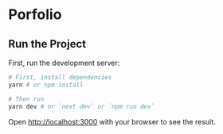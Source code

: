 # Porfolio

## Run the Project
First, run the development server:

```bash
# First, install dependencies
yarn # or npm install

# Then run
yarn dev # or `next dev` or `npm run dev`
```

Open [http://localhost:3000](http://localhost:3000) with your browser to see the result.
